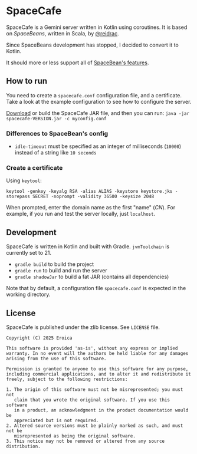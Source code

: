 # SpaceCafe

SpaceCafe is a Gemini server written in Kotlin using coroutines. It is based on _SpaceBeans_, written in Scala, by [@reidrac](https://github.com/reidrac).

Since SpaceBeans development has stopped, I decided to convert it to Kotlin.

It should more or less support all of [SpaceBean's features](https://git.usebox.net/spacebeans/about/).

## How to run

You need to create a `spacecafe.conf` configuration file, and a certificate. Take a look at the example configuration to see how to configure the server.

[Download](https://github.com/Eroica/SpaceCafe/releases) or build the SpaceCafe JAR file, and then you can run: `java -jar spacecafe-VERSION.jar -c myconfig.conf`

### Differences to SpaceBean's config

* `idle-timeout` must be specified as an integer of milliseconds (`10000`) instead of a string like `10 seconds`

### Create a certificate

Using `keytool`:

`keytool -genkey -keyalg RSA -alias ALIAS -keystore keystore.jks -storepass SECRET -noprompt -validity 36500 -keysize 2048`

When prompted, enter the domain name as the first "name" (_CN_). For example, if you run and test the server locally, just `localhost`.

## Development

SpaceCafe is written in Kotlin and built with Gradle. `jvmToolchain` is currently set to 21.

* `gradle build` to build the project
* `gradle run` to build and run the server
* `gradle shadowJar` to build a fat JAR (contains all dependencies)

Note that by default, a configuration file `spacecafe.conf` is expected in the working directory.

## License

SpaceCafe is published under the zlib license. See `LICENSE` file.

```
Copyright (C) 2025 Eroica

This software is provided 'as-is', without any express or implied
warranty. In no event will the authors be held liable for any damages
arising from the use of this software.

Permission is granted to anyone to use this software for any purpose,
including commercial applications, and to alter it and redistribute it
freely, subject to the following restrictions:

1. The origin of this software must not be misrepresented; you must not
   claim that you wrote the original software. If you use this software
   in a product, an acknowledgment in the product documentation would be
   appreciated but is not required.
2. Altered source versions must be plainly marked as such, and must not be
   misrepresented as being the original software.
3. This notice may not be removed or altered from any source distribution.
```
